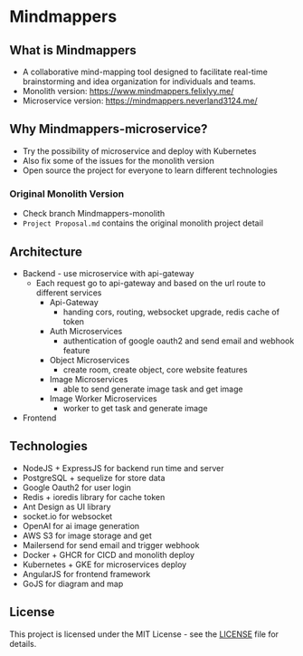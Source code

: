 # Mindmappers

## What is Mindmappers
- A collaborative mind-mapping tool designed to facilitate real-time brainstorming and idea organization for individuals and teams.
- Monolith version: https://www.mindmappers.felixlyy.me/
- Microservice version: https://mindmappers.neverland3124.me/

## Why Mindmappers-microservice?
- Try the possibility of microservice and deploy with Kubernetes
- Also fix some of the issues for the monolith version
- Open source the project for everyone to learn different technologies

### Original Monolith Version
- Check branch Mindmappers-monolith
- `Project Proposal.md` contains the original monolith project detail

## Architecture
- Backend - use microservice with api-gateway
  - Each request go to api-gateway and based on the url route to different services
    - Api-Gateway
      - handing cors, routing, websocket upgrade, redis cache of token
    - Auth Microservices
      - authentication of google oauth2 and send email and webhook feature
    - Object Microservices
      - create room, create object, core website features
    - Image Microservices
      - able to send generate image task and get image
    - Image Worker Microservices
      - worker to get task and generate image
- Frontend
  
## Technologies
- NodeJS + ExpressJS for backend run time and server
- PostgreSQL + sequelize for store data
- Google Oauth2 for user login
- Redis + ioredis library for cache token
- Ant Design as UI library
- socket.io for websocket
- OpenAI for ai image generation
- AWS S3 for image storage and get
- Mailersend for send email and trigger webhook
- Docker + GHCR for CICD and monolith deploy
- Kubernetes + GKE for microservices deploy
- AngularJS for frontend framework
- GoJS for diagram and map

## License

This project is licensed under the MIT License - see the [LICENSE](LICENSE) file for details.